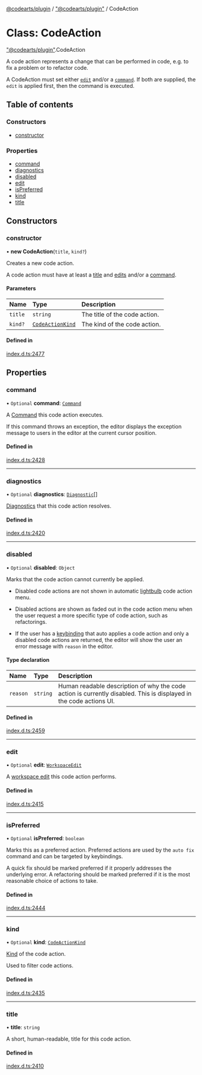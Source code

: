 [@codearts/plugin](../README.md) / ["@codearts/plugin"](../modules/_codearts_plugin_.md) / CodeAction

# Class: CodeAction

["@codearts/plugin"](../modules/_codearts_plugin_.md).CodeAction

A code action represents a change that can be performed in code, e.g. to fix a problem or
to refactor code.

A CodeAction must set either [`edit`](codearts_plugin_.CodeAction.md#edit) and/or a [`command`](codearts_plugin_.CodeAction.md#command). If both are supplied, the `edit` is applied first, then the command is executed.

## Table of contents

### Constructors

- [constructor](codearts_plugin_.CodeAction.md#constructor)

### Properties

- [command](codearts_plugin_.CodeAction.md#command)
- [diagnostics](codearts_plugin_.CodeAction.md#diagnostics)
- [disabled](codearts_plugin_.CodeAction.md#disabled)
- [edit](codearts_plugin_.CodeAction.md#edit)
- [isPreferred](codearts_plugin_.CodeAction.md#ispreferred)
- [kind](codearts_plugin_.CodeAction.md#kind)
- [title](codearts_plugin_.CodeAction.md#title)

## Constructors

### constructor

• **new CodeAction**(`title`, `kind?`)

Creates a new code action.

A code action must have at least a [title](codearts_plugin_.CodeAction.md#title) and [edits](codearts_plugin_.CodeAction.md#edit)
and/or a [command](codearts_plugin_.CodeAction.md#command).

#### Parameters

| Name | Type | Description |
| :------ | :------ | :------ |
| `title` | `string` | The title of the code action. |
| `kind?` | [`CodeActionKind`](codearts_plugin_.CodeActionKind.md) | The kind of the code action. |

#### Defined in

[index.d.ts:2477](https://github.com/huaweicloud/cloudide-plugin-api/blob/4d28848/index.d.ts#L2477)

## Properties

### command

• `Optional` **command**: [`Command`](../interfaces/codearts_plugin_.Command.md)

A [Command](../interfaces/codearts_plugin_.Command.md) this code action executes.

If this command throws an exception, the editor displays the exception message to users in the editor at the
current cursor position.

#### Defined in

[index.d.ts:2428](https://github.com/huaweicloud/cloudide-plugin-api/blob/4d28848/index.d.ts#L2428)

___

### diagnostics

• `Optional` **diagnostics**: [`Diagnostic`](codearts_plugin_.Diagnostic.md)[]

[Diagnostics](codearts_plugin_.Diagnostic.md) that this code action resolves.

#### Defined in

[index.d.ts:2420](https://github.com/huaweicloud/cloudide-plugin-api/blob/4d28848/index.d.ts#L2420)

___

### disabled

• `Optional` **disabled**: `Object`

Marks that the code action cannot currently be applied.

- Disabled code actions are not shown in automatic [lightbulb](https://code.visualstudio.com/docs/editor/editingevolved#_code-action)
code action menu.

- Disabled actions are shown as faded out in the code action menu when the user request a more specific type
of code action, such as refactorings.

- If the user has a [keybinding](https://code.visualstudio.com/docs/editor/refactoring#_keybindings-for-code-actions)
that auto applies a code action and only a disabled code actions are returned, the editor will show the user an
error message with `reason` in the editor.

#### Type declaration

| Name | Type | Description |
| :------ | :------ | :------ |
| `reason` | `string` | Human readable description of why the code action is currently disabled.  This is displayed in the code actions UI. |

#### Defined in

[index.d.ts:2459](https://github.com/huaweicloud/cloudide-plugin-api/blob/4d28848/index.d.ts#L2459)

___

### edit

• `Optional` **edit**: [`WorkspaceEdit`](codearts_plugin_.WorkspaceEdit.md)

A [workspace edit](codearts_plugin_.WorkspaceEdit.md) this code action performs.

#### Defined in

[index.d.ts:2415](https://github.com/huaweicloud/cloudide-plugin-api/blob/4d28848/index.d.ts#L2415)

___

### isPreferred

• `Optional` **isPreferred**: `boolean`

Marks this as a preferred action. Preferred actions are used by the `auto fix` command and can be targeted
by keybindings.

A quick fix should be marked preferred if it properly addresses the underlying error.
A refactoring should be marked preferred if it is the most reasonable choice of actions to take.

#### Defined in

[index.d.ts:2444](https://github.com/huaweicloud/cloudide-plugin-api/blob/4d28848/index.d.ts#L2444)

___

### kind

• `Optional` **kind**: [`CodeActionKind`](codearts_plugin_.CodeActionKind.md)

[Kind](codearts_plugin_.CodeActionKind.md) of the code action.

Used to filter code actions.

#### Defined in

[index.d.ts:2435](https://github.com/huaweicloud/cloudide-plugin-api/blob/4d28848/index.d.ts#L2435)

___

### title

• **title**: `string`

A short, human-readable, title for this code action.

#### Defined in

[index.d.ts:2410](https://github.com/huaweicloud/cloudide-plugin-api/blob/4d28848/index.d.ts#L2410)
